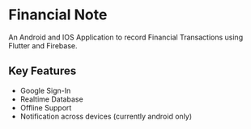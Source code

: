# Financial Note

An Android and IOS Application to record Financial Transactions using Flutter and Firebase.

## Key Features

  * Google Sign-In
  * Realtime Database
  * Offline Support
  * Notification across devices (currently android only)
